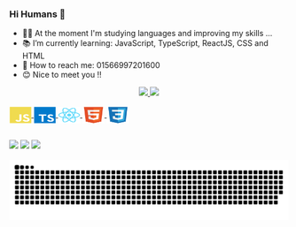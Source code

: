 ### Hi Humans 👋



- 👨‍🎓  At the moment I'm studying languages and improving my skills ...
- 📚  I’m currently learning: JavaScript, TypeScript, ReactJS, CSS and HTML
- 📱  How to reach me: 01566997201600
- 😊 Nice to meet you !! 

<div align="center">
  <a href="https://github.com/E-Mello">
  <img height="180em" src="https://github-readme-stats.vercel.app/api?username=E-Mello&show_icons=true&theme=dracula&include_all_commits=true&count_private=true"/>
  <img height="180em" src="https://github-readme-stats.vercel.app/api/top-langs/?username=E-Mello&layout=compact&langs_count=7&theme=dracula"/>
</div>
<div style="display: inline_block"><br>
  <img align="center" alt="Mello-Js" height="30" width="40" src="https://raw.githubusercontent.com/devicons/devicon/master/icons/javascript/javascript-plain.svg">
  <img align="center" alt="Mello-Ts" height="30" width="40" src="https://raw.githubusercontent.com/devicons/devicon/master/icons/typescript/typescript-plain.svg">
  <img align="center" alt="Mello-React" height="30" width="40" src="https://raw.githubusercontent.com/devicons/devicon/master/icons/react/react-original.svg">
  <img align="center" alt="Mello-HTML" height="30" width="40" src="https://raw.githubusercontent.com/devicons/devicon/master/icons/html5/html5-original.svg">
  <img align="center" alt="Mello-CSS" height="30" width="40" src="https://raw.githubusercontent.com/devicons/devicon/master/icons/css3/css3-original.svg">
  </div>
  
  ##
  
  <div>
      <a href="https://www.instagram.com/dev.mello/" target="_blank"><img src="https://img.shields.io/badge/-Instagram-%23E4405F?style=for-the-badge&logo=instagram&logoColor=white" target="_blank"></a>
      <a href="https://www.linkedin.com/in/%C3%A9dio-melo-264714230/" target="_blank"><img src="https://img.shields.io/badge/-LinkedIn-%230077B5?style=for-the-badge&logo=linkedin&logoColor=white" target="_blank"></a>
<!--       <a href="https://discord.gg/d87NTvdtWz" target="_blank"><img src="https://img.shields.io/badge/Discord-7289DA?style=for-the-badge&logo=discord&logoColor=white" target="_blank"></a>   -->
      <a href="https://api.whatsapp.com/send?l=pt&phone=5566997201600" target="_blank"><img src="https://img.shields.io/badge/WhatsApp-25D366?style=for-the-badge&logo=whatsapp&logoColor=white" target="_blank"></a>     
  <br/><br/>
<!--![snake gif](https://github.com/E-Mello/E-Mello/blob/output/github-contribution-grid-snake.gif)-->
<img alt="My Contributions" src="https://github.com/E-Mello/E-Mello/blob/output/github-contribution-grid-snake-dark.svg"/>
    
  </div>
